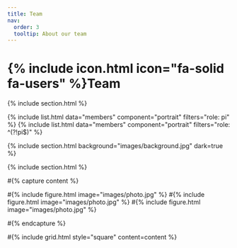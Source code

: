 ```yaml
---
title: Team
nav:
  order: 3
  tooltip: About our team
---
```


# {% include icon.html icon="fa-solid fa-users" %}Team

{% include section.html %}

{% include list.html data="members" component="portrait" filters="role: pi" %}
{% include list.html data="members" component="portrait" filters="role: ^(?!pi$)" %}

{% include section.html background="images/background.jpg" dark=true %}

{% include section.html %}

#{% capture content %}

#{% include figure.html image="images/photo.jpg" %}
#{% include figure.html image="images/photo.jpg" %}
#{% include figure.html image="images/photo.jpg" %}

#{% endcapture %}

#{% include grid.html style="square" content=content %}
